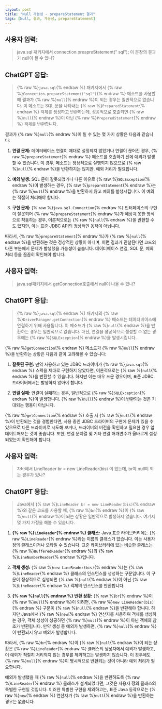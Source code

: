 ```yaml
---
layout: post
title: "Null 가능성 - prepareStatement 결과"
tags: [Null, 결과, 가능성, prepareStatement]
---
```


## 사용자 입력:
> java.sql 패키지에서    connection.preapreStatement(" sql"); 이 문장의 결과가 null이 될 수 있나?

## ChatGPT 응답:
> {% raw %}`java.sql`{% endraw %} 패키지에서 {% raw %}`Connection.prepareStatement("sql")`{% endraw %} 메소드를 사용할 때 결과가 {% raw %}`null`{% endraw %}이 되는 경우는 일반적으로 없습니다. 이 메소드는 SQL 문을 나타내는 {% raw %}`PreparedStatement`{% endraw %} 객체를 생성하고 반환하는데, 성공적으로 호출되면 {% raw %}`null`{% endraw %}이 아닌 {% raw %}`PreparedStatement`{% endraw %} 객체를 반환합니다.

결과가 {% raw %}`null`{% endraw %}이 될 수 있는 몇 가지 상황은 다음과 같습니다:

1. **연결 문제:** 데이터베이스 연결이 제대로 설정되지 않았거나 연결이 끊어진 경우, {% raw %}`prepareStatement`{% endraw %} 메소드를 호출하기 전에 예외가 발생할 수 있습니다. 이 경우, 메소드는 정상적으로 실행되지 않으므로 {% raw %}`null`{% endraw %}을 반환하지는 않지만, 예외 처리가 필요합니다.

2. **예외 발생:** SQL 문이 잘못되었거나 다른 이유로 {% raw %}`SQLException`{% endraw %}이 발생하는 경우, {% raw %}`prepareStatement`{% endraw %}는 {% raw %}`null`{% endraw %}을 반환하지 않고 예외를 발생시킵니다. 이 예외는 적절히 처리해야 합니다.

3. **구현 문제:** {% raw %}`java.sql.Connection`{% endraw %} 인터페이스의 구현이 잘못되어 {% raw %}`prepareStatement`{% endraw %}가 예상치 못한 방식으로 작동하는 경우, 이론적으로는 {% raw %}`null`{% endraw %}을 반환할 수도 있지만, 이는 표준 JDBC API의 정상적인 동작이 아닙니다.

따라서, {% raw %}`prepareStatement`{% endraw %}가 {% raw %}`null`{% endraw %}을 반환하는 것은 정상적인 상황이 아니며, 이런 결과가 관찰된다면 코드의 다른 부분에서 문제가 발생했을 가능성이 높습니다. 데이터베이스 연결, SQL 문, 예외 처리 등을 꼼꼼히 확인해야 합니다.

## 사용자 입력:
> java.sql패키지에서 getConnection호출해서 null이 나올 수 있나?

## ChatGPT 응답:
> {% raw %}`java.sql`{% endraw %} 패키지의 {% raw %}`DriverManager.getConnection`{% endraw %} 메소드는 데이터베이스에 연결하기 위해 사용됩니다. 이 메소드가 {% raw %}`null`{% endraw %}을 반환하는 경우는 일반적으로 없습니다. 대신, 연결을 성공적으로 생성할 수 없는 경우에는 {% raw %}`SQLException`{% endraw %}을 발생시킵니다.

{% raw %}`getConnection`{% endraw %} 메소드가 {% raw %}`null`{% endraw %}을 반환하는 상황은 다음과 같이 고려해볼 수 있습니다:

1. **잘못된 구현:** 만약 사용하고 있는 JDBC 드라이버가 {% raw %}`java.sql`{% endraw %} 스펙을 제대로 구현하지 않았다면, 이론적으로는 {% raw %}`null`{% endraw %}을 반환할 수 있습니다. 하지만 이는 매우 드문 경우이며, 표준 JDBC 드라이버에서는 발생하지 않아야 합니다.

2. **연결 실패:** 연결이 실패하는 경우, 일반적으로 {% raw %}`SQLException`{% endraw %}이 발생합니다. {% raw %}`null`{% endraw %}이 반환되는 것은 기대되는 행동이 아닙니다.

{% raw %}`getConnection`{% endraw %} 호출 시 {% raw %}`null`{% endraw %}이 반환되는 것을 경험한다면, 사용 중인 JDBC 드라이버의 구현에 문제가 있을 수 있으므로 다른 드라이버로 시도해 보거나, 드라이버의 버전을 확인하고 필요한 경우 업데이트해보는 것이 좋습니다. 또한, 연결 문자열 및 기타 연결 매개변수가 올바르게 설정되었는지 확인해야 합니다.

## 사용자 입력:
> 자바에서  			LineReader br = new LineReader(bis)  이 있는데, br이 null이 되는 경우가 있나?

## ChatGPT 응답:
> Java에서 {% raw %}`LineReader br = new LineReader(bis)`{% endraw %}와 같은 코드를 사용할 때, {% raw %}`br`{% endraw %}이 {% raw %}`null`{% endraw %}이 되는 상황은 일반적으로 발생하지 않습니다. 여기서 몇 가지 가정을 해볼 수 있습니다.

1. **{% raw %}`LineReader`{% endraw %} 클래스:** Java 표준 라이브러리에는 {% raw %}`LineReader`{% endraw %}라는 이름의 클래스가 없습니다. 이는 사용자 정의 클래스이거나 오타일 수 있습니다. 표준 라이브러리에 있는 비슷한 클래스는 {% raw %}`BufferedReader`{% endraw %}와 {% raw %}`LineNumberReader`{% endraw %}입니다.

2. **객체 생성:** {% raw %}`new LineReader(bis)`{% endraw %}는 {% raw %}`LineReader`{% endraw %} 클래스의 인스턴스를 생성하는 구문입니다. 이 구문이 정상적으로 실행되면 {% raw %}`null`{% endraw %}이 아닌 {% raw %}`LineReader`{% endraw %} 객체의 인스턴스를 반환합니다.

3. **{% raw %}`null`{% endraw %} 반환 상황:** {% raw %}`br`{% endraw %}이 {% raw %}`null`{% endraw %}이 되려면, {% raw %}`new LineReader(bis)`{% endraw %} 구문이 {% raw %}`null`{% endraw %}을 반환해야 합니다. 하지만 Java에서 {% raw %}`new`{% endraw %} 연산자를 사용하여 객체를 생성하는 경우, 객체 생성이 성공하면 {% raw %}`null`{% endraw %}이 아닌 객체의 참조가 반환됩니다. 만약 생성 중 예외가 발생하면, {% raw %}`null`{% endraw %}이 반환되지 않고 예외가 발생합니다.

따라서, {% raw %}`br`{% endraw %}이 {% raw %}`null`{% endraw %}이 되는 상황은 {% raw %}`LineReader`{% endraw %} 클래스의 생성자에서 예외가 발생하고, 이 예외가 적절히 처리되지 않는 경우를 제외하고는 발생하지 않습니다. 이 경우에도 {% raw %}`null`{% endraw %}이 명시적으로 반환되는 것이 아니라 예외 처리가 필요합니다.

예외가 발생했을 때 {% raw %}`null`{% endraw %}을 반환하도록 {% raw %}`LineReader`{% endraw %} 클래스가 설계되었다면, 그것은 사용자 정의 클래스의 특별한 구현일 것입니다. 이러한 특별한 구현을 제외하고는, 표준 Java 동작으로는 {% raw %}`new`{% endraw %} 연산자가 {% raw %}`null`{% endraw %}을 반환하는 경우는 없습니다.


